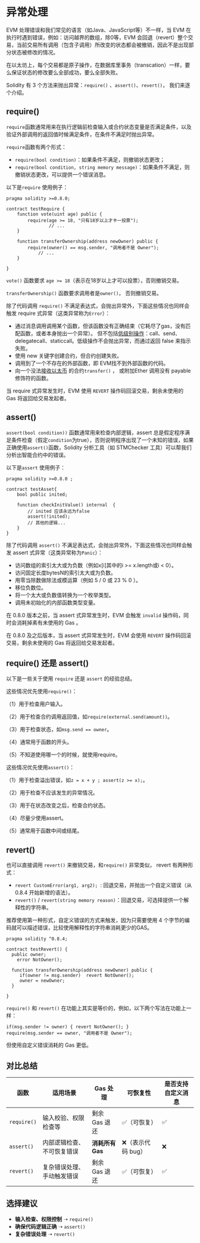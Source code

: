 # 异常处理

EVM 处理错误和我们常见的语言（如Java、JavaScript等）不一样，当 EVM 在执行时遇到错误，例如：访问越界的数组，除0等，EVM 会回退（revert）整个交易，当前交易所有调用（包含子调用）所改变的状态都会被撤销，因此不是出现部分状态被修改的情况。

在以太坊上，每个交易都是原子操作，在数据库里事务（transcation）一样，要么保证状态的修改要么全部成功，要么全部失败。

Solidity 有 3 个方法来抛出异常：`require()` 、`assert()`、`revert()`， 我们来逐个介绍。

## require()

`require`函数通常用来在执行逻辑前检查输入或合约状态变量是否满足条件，以及验证外部调用的返回值时候满足条件，在条件不满足时抛出异常。

`require`函数有两个形式：

- `require(bool condition)`：如果条件不满足，则撤销状态更改；
- `require(bool condition, string memory message)`：如果条件不满足，则撤销状态更改，可以提供一个错误消息。

以下是`require` 使用例子：

```solidity
pragma solidity >=0.8.0;

contract testRequire {
    function vote(uint age) public {
        require(age >= 18, "只有18岁以上才卡一投票");
                // ...
    }

    function transferOwnership(address newOwner) public {
        require(owner() == msg.sender, "调用者不是 Owner");
            // ...
    }
    
}
```



`vote()` 函数要求 `age >= 18`（表示在18岁以上才可以投票），否则撤销交易。

`transferOwnership()` 函数要求调用者是`owner()`， 否则撤销交易。

除了代码调用 `require()` 不满足表达式，会抛出异常外，下面这些情况也同样会触发 require 式异常（这类异常称为`Error`）：

- 通过消息调用调用某个函数，但该函数没有正确结束（它耗尽了gas，没有匹配函数，或者本身抛出一个异常）。 但不包括[低级别操作](https://decert.me/tutorial/solidity/solidity-adv/addr_call.md)：call、send、delegatecall、staticcall。低级操作不会抛出异常，而通过返回 false 来指示失败。
- 使用 new 关键字创建合约，但合约创建失败。
- 调用到了一个不存在的外部函数，即 EVM找不到外部函数的代码。
- 向一个没法[接收以太币](https://decert.me/tutorial/solidity/solidity-basic/receive) 的合约`transfer()` ， 或附加Ether 调用没有 payable修饰符的函数。

当 require 式异常发生时，EVM 使用 `REVERT` 操作码回滚交易，剩余未使用的 Gas 将返回给交易发起者。

## assert()

`assert(bool condition))` 函数通常用来检查内部逻辑，assert 总是假定程序满足条件检查（假定`condition`为true），否则说明程序出现了一个未知的错误，如果正确使用`assert()`函数，Solidity 分析工具（如 STMChecker 工具）可以帮我们分析出智能合约中的错误。

以下是`assert` 使用例子：

```solidity
pragma solidity >=0.8.0 ;

contract testAsset{
    bool public inited;

    function checkInitValue() internal  {
        // inited 应该永远为false
        assert(!inited);
        // 其他的逻辑...
    }
}
```



除了代码调用 `assert()` 不满足表达式，会抛出异常外，下面这些情况也同样会触发 assert 式异常（这类异常称为`Panic`）：

- 访问数组的索引太大或为负数（例如x[i]其中的i >= x.length或i < 0）。
- 访问固定长度bytesN的索引太大或为负数。
- 用零当除数做除法或模运算（例如 5 / 0 或 23 % 0 ）。
- 移位负数位。
- 将一个太大或负数值转换为一个枚举类型。
- 调用未初始化的内部函数类型变量。

在 0.8.0 版本之前，当 assert 式异常发生时，EVM 会触发 `invalid` 操作码，同时会消耗掉素有未使用的 Gas 。

在 0.8.0 及之后版本，当 assert 式异常发生时，EVM 会使用 `REVERT` 操作码回滚交易，剩余未使用的 Gas 将返回给交易发起者。

## require() 还是 assert()

以下是一些关于使用 `require` 还是 `assert` 的经验总结。

这些情况优先使用`require()`：

（1）用于检查用户输入。

（2）用于检查合约调用返回值，如`require(external.send(amount))`。

（3）用于检查状态，如`msg.send == owner`。

（4）通常用于函数的开头。

（5）不知道使用哪一个的时候，就使用require。

这些情况优先使用`assert()`：

（1）用于检查溢出错误，如`z = x + y ; assert(z >= x);`。

（2）用于检查不应该发生的异常情况。

（3）用于在状态改变之后，检查合约状态。

（4）尽量少使用assert。

（5）通常用于函数中间或结尾。

## revert()

也可以直接调用 `revert()` 来撤销交易，和`require()` 非常类似， revert 有两种形式：

- `revert CustomError(arg1, arg2); `: 回退交易，并抛出一个自定义错误（从 0.8.4 开始新增的语法）。
- `revert()` / `revert(string memory reason)`：回退交易，可选择提供一个解释性的字符串。

推荐使用第一种形式，自定义错误的方式来触发，因为只需要使用 4 个字节的编码就可以描述错误，比较使用解释性的字符串消耗更少的GAS。

```solidity
pragma solidity ^0.8.4;

contract testRevert() {
  public owner;
    error NotOwner();
    
  function transferOwnership(address newOwner) public {
     if(owner != msg.sender)  revert NotOwner();
     owner = newOwner;
  }

}
```

`require()` 和 `revert()` 在功能上其实是等价的，例如，以下两个写法在功能上一样：

```solidity
if(msg.sender != owner) { revert NotOwner(); }
require(msg.sender == owner, "调用者不是 Owner");
```

但使用自定义错误消耗的 Gas 更低。

## 对比总结

| 函数        | 适用场景                   | Gas 处理         | 可恢复性          | 是否支持自定义消息 |
| ----------- | -------------------------- | ---------------- | ----------------- | ------------------ |
| `require()` | 输入校验、权限检查等       | 剩余 Gas 退还    | ✅（可恢复）       | ✅                  |
| `assert()`  | 内部逻辑检查、不可恢复错误 | **消耗所有 Gas** | ❌（表示代码 bug） | ❌                  |
| `revert()`  | 复杂错误处理、手动触发错误 | 剩余 Gas 退还    | ✅（可恢复）       | ✅                  |

## 选择建议

- **输入检查、权限控制** ➝ `require()`
- **确保代码逻辑正确** ➝ `assert()`
- **复杂错误处理** ➝ `revert()`
